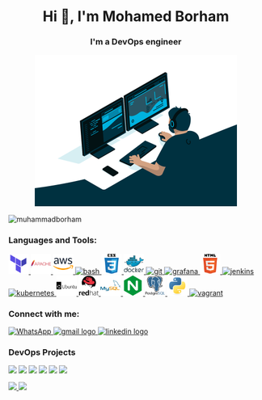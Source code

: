 <h1 align="center">Hi 👋, I'm Mohamed Borham</h1>
<h3 align="center">I'm a DevOps engineer</h3>
<div align="center">
  <img src="code.gif" alt="animated gif" width="400" height="300"/>
</div>
<p align="left"> <img src="https://komarev.com/ghpvc/?username=muhammadborham&label=Profile%20views&color=0e75b6&style=flat" alt="muhammadborham" /> </p>
<h3 align="left">Languages and Tools:</h3>
<p align="left"> 
  <a href="https://www.terraform.io/" target="_blank" rel="noreferrer"> 
    <img src="https://raw.githubusercontent.com/devicons/devicon/master/icons/terraform/terraform-original.svg" alt="terraform" width="40" height="40"/> 
  </a> 
  <a href="https://httpd.apache.org/" target="_blank" rel="noreferrer"> 
    <img src="https://raw.githubusercontent.com/devicons/devicon/master/icons/apache/apache-original-wordmark.svg" alt="apache" width="40" height="40"/> 
  </a> 
  <a href="https://aws.amazon.com" target="_blank" rel="noreferrer"> 
    <img src="https://raw.githubusercontent.com/devicons/devicon/master/icons/amazonwebservices/amazonwebservices-original-wordmark.svg" alt="aws" width="40" height="40"/> 
  </a> 
  <a href="https://www.gnu.org/software/bash/" target="_blank" rel="noreferrer"> 
    <img src="https://www.vectorlogo.zone/logos/gnu_bash/gnu_bash-icon.svg" alt="bash" width="40" height="40"/> 
  </a> 
  <a href="https://www.w3schools.com/css/" target="_blank" rel="noreferrer"> 
    <img src="https://raw.githubusercontent.com/devicons/devicon/master/icons/css3/css3-original-wordmark.svg" alt="css3" width="40" height="40"/> 
  </a> 
  <a href="https://www.docker.com/" target="_blank" rel="noreferrer"> 
    <img src="https://raw.githubusercontent.com/devicons/devicon/master/icons/docker/docker-original-wordmark.svg" alt="docker" width="40" height="40"/> 
  </a> 
  <a href="https://git-scm.com/" target="_blank" rel="noreferrer"> 
    <img src="https://www.vectorlogo.zone/logos/git-scm/git-scm-icon.svg" alt="git" width="40" height="40"/> 
  </a> 
  <a href="https://grafana.com" target="_blank" rel="noreferrer"> 
    <img src="https://www.vectorlogo.zone/logos/grafana/grafana-icon.svg" alt="grafana" width="40" height="40"/> 
  </a> 
  <a href="https://www.w3.org/html/" target="_blank" rel="noreferrer"> 
    <img src="https://raw.githubusercontent.com/devicons/devicon/master/icons/html5/html5-original-wordmark.svg" alt="html5" width="40" height="40"/> 
  </a> 
  <a href="https://www.jenkins.io" target="_blank" rel="noreferrer"> 
    <img src="https://www.vectorlogo.zone/logos/jenkins/jenkins-icon.svg" alt="jenkins" width="40" height="40"/> 
  </a> 
  <a href="https://kubernetes.io" target="_blank" rel="noreferrer"> 
    <img src="https://www.vectorlogo.zone/logos/kubernetes/kubernetes-icon.svg" alt="kubernetes" width="40" height="40"/> 
  </a> 
  <a href="https://ubuntu.com/" target="_blank" rel="noreferrer"> 
    <img src="https://raw.githubusercontent.com/devicons/devicon/master/icons/ubuntu/ubuntu-plain-wordmark.svg" alt="ubuntu" width="40" height="40"/> 
  </a> 
  <a href="https://www.redhat.com" target="_blank" rel="noreferrer"> 
    <img src="https://raw.githubusercontent.com/devicons/devicon/master/icons/redhat/redhat-original-wordmark.svg" alt="redhat" width="40" height="40"/> 
  </a> 
  <a href="https://www.mysql.com/" target="_blank" rel="noreferrer"> 
    <img src="https://raw.githubusercontent.com/devicons/devicon/master/icons/mysql/mysql-original-wordmark.svg" alt="mysql" width="40" height="40"/> 
  </a> 
  <a href="https://www.nginx.com" target="_blank" rel="noreferrer"> 
    <img src="https://raw.githubusercontent.com/devicons/devicon/master/icons/nginx/nginx-original.svg" alt="nginx" width="40" height="40"/> 
  </a> 
  <a href="https://www.postgresql.org" target="_blank" rel="noreferrer"> 
    <img src="https://raw.githubusercontent.com/devicons/devicon/master/icons/postgresql/postgresql-original-wordmark.svg" alt="postgresql" width="40" height="40"/> 
  </a> 
  <a href="https://www.python.org" target="_blank" rel="noreferrer"> 
    <img src="https://raw.githubusercontent.com/devicons/devicon/master/icons/python/python-original.svg" alt="python" width="40" height="40"/> 
  </a> 
  <a href="https://www.vagrantup.com/" target="_blank" rel="noreferrer"> 
    <img src="https://www.vectorlogo.zone/logos/vagrantup/vagrantup-icon.svg" alt="vagrant" width="40" height="40"/> 
  </a> 
<h3 align="left">Connect with me:</h3>
<p align="left">
    <a href="https://wa.me/201067936986" target="_blank">
    <img src="https://img.shields.io/badge/WhatsApp-25D366?style=for-the-badge&logo=whatsapp&logoColor=white" height="35" alt="WhatsApp"/>
  </a>

  <a href="mailto:muhammad.borham06@gmail.com" target="_blank">
    <img src="https://img.shields.io/static/v1?message=Gmail&logo=gmail&label=&color=D14836&logoColor=white&labelColor=&style=for-the-badge" height="35" alt="gmail logo" />
  </a>
  <a href="www.linkedin.com/in/mohammed-borham-3b03701ba" target="_blank">
    <img src="https://img.shields.io/static/v1?message=LinkedIn&logo=linkedin&label=&color=0077B5&logoColor=white&labelColor=&style=for-the-badge" height="35" alt="linkedin logo" />
  </a>

### DevOps Projects
[![](https://img.shields.io/badge/-📚%20Library%20Management%20System-2496ED?style=flat&logoColor=white)](https://github.com/MuhammadBorham/Final-Project.git)
[![](https://img.shields.io/badge/-🛠%20Terraform%20Infrastructure-2496ED?style=flat&logoColor=white)](YOUR_TERRAFORM_PROJECT_LINK)
[![](https://img.shields.io/badge/-🐳%20Dockerized%20Applications-2496ED?style=flat&logoColor=white)](YOUR_DOCKER_PROJECT_LINK)
[![](https://img.shields.io/badge/-☸️%20Kubernetes%20Deployments-2496ED?style=flat&logoColor=white)](YOUR_K8S_PROJECT_LINK)
[![](https://img.shields.io/badge/-⚙️%20Java%20Build%20Pipeline-2496ED?style=flat&logoColor=white)](https://github.com/MuhammadBorham/jenkins-java-pipeline)
[![](https://img.shields.io/badge/-🔄%20Python%20Test%20Workflow-2496ED?style=flat&logoColor=white)](https://github.com/MuhammadBorham/python-ci-cd)
</p>
</p>
<a href="https://github.com/MuhammadBorham">
  <img height="137px" src="https://github-readme-stats.vercel.app/api?username=muhammadborham&hide_title=true&hide_border=true&show_icons=true&include_all_commits=true&count_private=true&line_height=21&text_color=2D3748&icon_color=4299E1&bg_color=FFFFFF&theme=transparent" />
  <img height="137px" src="https://github-readme-stats.vercel.app/api/top-langs/?username=muhammadborham&hide_title=true&hide_border=true&layout=compact&langs_count=6&text_color=2D3748&icon_color=4299E1&bg_color=FFFFFF&theme=transparent&hide=html,css" />
</a>






